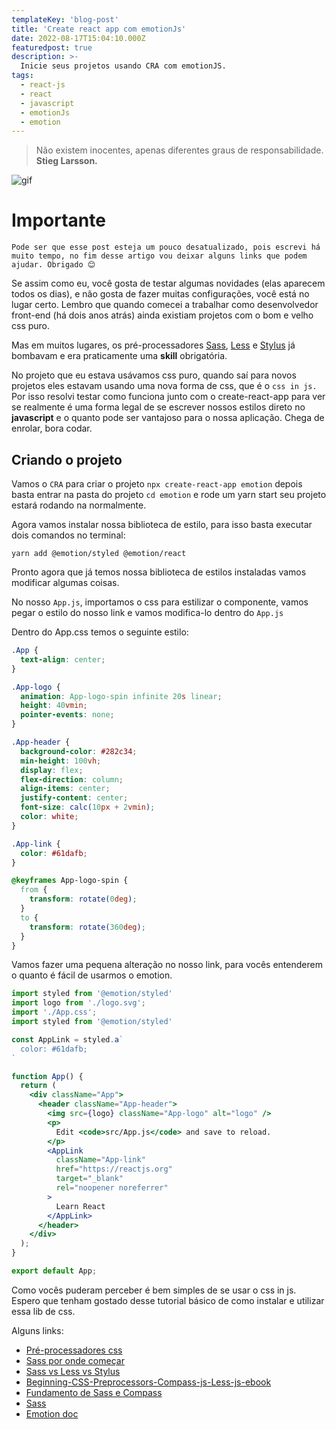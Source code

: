 ```yaml
---
templateKey: 'blog-post'
title: 'Create react app com emotionJs'
date: 2022-08-17T15:04:10.000Z
featuredpost: true
description: >-
  Inicie seus projetos usando CRA com emotionJS.
tags:
  - react-js
  - react
  - javascript
  - emotionJs
  - emotion
---
```


>Não existem inocentes, apenas diferentes graus de responsabilidade. **Stieg Larsson.**

![gif](https://miro.medium.com/max/1000/1*UzTQlLA0_sr4jbE9igkK4Q.gif)

# Importante

```Pode ser que esse post esteja um pouco desatualizado, pois escrevi há muito tempo, no fim desse artigo vou deixar alguns links que podem ajudar. Obrigado 😊```

Se assim como eu, você gosta de testar algumas novidades (elas aparecem todos os dias), e não gosta de fazer muitas configurações, você está no lugar certo. Lembro que quando comecei a trabalhar como desenvolvedor front-end (há dois anos atrás) ainda existiam projetos com o bom e velho css puro.

Mas em muitos lugares, os pré-processadores [Sass](https://sass-lang.com/), [Less](https://lesscss.org/) e [Stylus](https://stylus-lang.com/) já bombavam e era praticamente uma **skill** obrigatória.

No projeto que eu estava usávamos css puro, quando saí para novos projetos eles estavam usando uma nova forma de css, que é o `css in js.` Por isso resolvi testar como funciona junto com o create-react-app para ver se realmente é uma forma legal de se escrever nossos estilos direto no **javascript** e o quanto pode ser vantajoso para o nossa aplicação. Chega de enrolar, bora codar.

## Criando o projeto

Vamos o `CRA` para criar o projeto `npx create-react-app emotion` depois basta entrar na pasta do projeto `cd emotion` e rode um yarn start seu projeto estará rodando na normalmente.

Agora vamos instalar nossa biblioteca de estilo, para isso basta executar dois comandos no terminal:

```yarn add @emotion/styled @emotion/react```

Pronto agora que já temos nossa biblioteca de estilos instaladas vamos modificar algumas coisas.

No nosso `App.js`, importamos o css para estilizar o componente, vamos pegar o estilo do nosso link e vamos modifica-lo dentro do `App.js`

Dentro do App.css temos o seguinte estilo:

```css
.App {
  text-align: center;
}

.App-logo {
  animation: App-logo-spin infinite 20s linear;
  height: 40vmin;
  pointer-events: none;
}

.App-header {
  background-color: #282c34;
  min-height: 100vh;
  display: flex;
  flex-direction: column;
  align-items: center;
  justify-content: center;
  font-size: calc(10px + 2vmin);
  color: white;
}

.App-link {
  color: #61dafb;
}

@keyframes App-logo-spin {
  from {
    transform: rotate(0deg);
  }
  to {
    transform: rotate(360deg);
  }
}
```
Vamos fazer uma pequena alteração no nosso link, para vocês entenderem o quanto é fácil de usarmos o emotion.

```jsx
import styled from '@emotion/styled'
import logo from './logo.svg';
import './App.css';
import styled from '@emotion/styled'

const AppLink = styled.a`
  color: #61dafb;
`

function App() {
  return (
    <div className="App">
      <header className="App-header">
        <img src={logo} className="App-logo" alt="logo" />
        <p>
          Edit <code>src/App.js</code> and save to reload.
        </p>
        <AppLink
          className="App-link"
          href="https://reactjs.org"
          target="_blank"
          rel="noopener noreferrer"
        >
          Learn React
        </AppLink>
      </header>
    </div>
  );
}

export default App;
```

Como vocês puderam perceber é bem simples de se usar o css in js. Espero que tenham gostado desse tutorial básico de como instalar e utilizar essa lib de css.

Alguns links:

* [Pré-processadores css](https://woliveiras.com.br/posts/pre-processadores-css/)
* [Sass por onde começar](https://medium.com/@tassiogoncalvesg/pr%C3%A9-processador-css-sass-o-que-%C3%A9-e-por-onde-come%C3%A7ar-e3daeb0f31a1)
* [Sass vs Less vs Stylus](https://tableless.com.br/sass-vs-less-vs-stylus-batalha-dos-pre-processadores/)
* [Beginning-CSS-Preprocessors-Compass-js-Less-js-ebook](https://www.amazon.com.br/Beginning-CSS-Preprocessors-Compass-js-Less-js-ebook/dp/B01JCOGEDQ/ref=sr_1_5?__mk_pt_BR=%C3%85M%C3%85%C5%BD%C3%95%C3%91&crid=3PZ6X6T7P8TLD&keywords=sass+e+compass&qid=1557450429&s=gateway&sprefix=sass+%2Cdigital-text%2C256&sr=8-5)
* [Fundamento de Sass e Compass](https://www.amazon.com.br/Fundamentos-Sass-Compass-CSS-Superpoderes/dp/8575224875/ref=sr_1_1?__mk_pt_BR=%C3%85M%C3%85%C5%BD%C3%95%C3%91&keywords=sass+e+compass&qid=1557450520&s=gateway&sr=8-1)
* [Sass](https://www.amazon.com.br/Sass-Aprendendo-pr%C3%A9-processadores-Natna-Souza-ebook/dp/B01JTFM11C/ref=sr_1_6?__mk_pt_BR=%C3%85M%C3%85%C5%BD%C3%95%C3%91&keywords=sass+css&qid=1557450601&s=gateway&sr=8-6)
* [Emotion doc](https://emotion.sh/docs/introduction)
